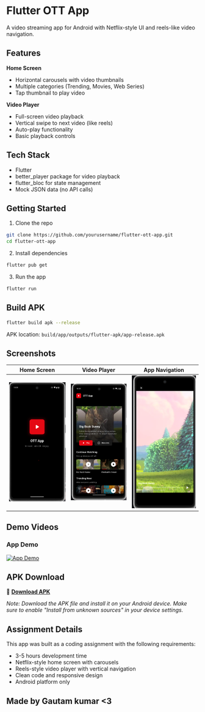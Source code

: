 # Flutter OTT App

A video streaming app for Android with Netflix-style UI and reels-like video navigation.

## Features

**Home Screen**
- Horizontal carousels with video thumbnails
- Multiple categories (Trending, Movies, Web Series)
- Tap thumbnail to play video

**Video Player**
- Full-screen video playback
- Vertical swipe to next video (like reels)
- Auto-play functionality
- Basic playback controls

## Tech Stack

- Flutter
- better_player package for video playback
- flutter_bloc for state management
- Mock JSON data (no API calls)

## Getting Started

1. Clone the repo
```bash
git clone https://github.com/yourusername/flutter-ott-app.git
cd flutter-ott-app
```

2. Install dependencies
```bash
flutter pub get
```

3. Run the app
```bash
flutter run
```

## Build APK

```bash
flutter build apk --release
```

APK location: `build/app/outputs/flutter-apk/app-release.apk`

## Screenshots

| Home Screen | Video Player | App Navigation |
|-------------|--------------|----------------|
| ![Home Screen](screenshots/screenshot-1.png) | ![Video Player](screenshots/screenshot-2.png) | ![App Navigation](screenshots/screenshot-3.png) |

## Demo Videos

### App Demo
[![App Demo](https://img.youtube.com/vi/dQw4w9WgXcQ/0.jpg)](https://www.youtube.com/watch?v=dQw4w9WgXcQ)

## APK Download

📱 **[Download APK](https://drive.google.com/file/d/18NXbx2JosiqxORRh8RR7ZXNly7_rvVGk/view?usp=sharing)**

*Note: Download the APK file and install it on your Android device. Make sure to enable "Install from unknown sources" in your device settings.*

## Assignment Details

This app was built as a coding assignment with the following requirements:
- 3-5 hours development time
- Netflix-style home screen with carousels
- Reels-style video player with vertical navigation
- Clean code and responsive design
- Android platform only

## Made by Gautam kumar <3
